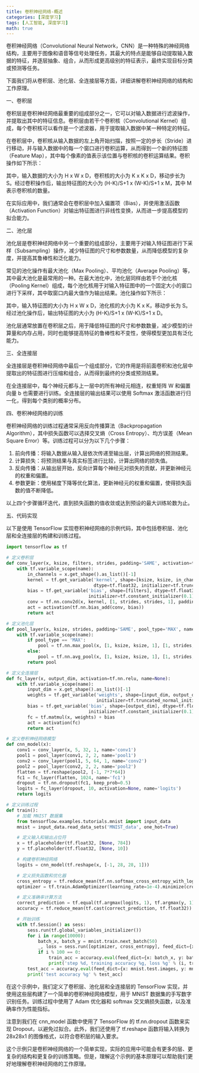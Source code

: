 ```yaml
---
title: 卷积神经网络-概述
categories: [深度学习]
tags: [人工智能, 深度学习]
math: true
---
```


卷积神经网络（Convolutional Neural Network，CNN）是一种特殊的神经网络结构，主要用于图像和语音等信号处理任务，其最大的特点是能够自动提取输入数据的特征，并逐层抽象、组合，从而形成更高级别的特征表示，最终实现目标分类或预测等任务。

下面我们将从卷积层、池化层、全连接层等方面，详细讲解卷积神经网络的结构和工作原理。

一、卷积层

卷积层是卷积神经网络最重要的组成部分之一，它可以对输入数据进行滤波操作，并提取出其中的特征信息。卷积层由若干个卷积核（Convolutional Kernel）组成，每个卷积核可以看作是一个滤波器，用于提取输入数据中某一种特定的特征。

在卷积层中，卷积核从输入数据的左上角开始扫描，按照一定的步长（Stride）进行移动，并与输入数据中的每一个窗口进行卷积运算，从而得到一个新的特征图（Feature Map），其中每个像素的值表示该位置与卷积核的卷积运算结果。卷积操作如下所示：

其中，输入数据的大小为 H x W x D，卷积核的大小为 K x K x D，移动步长为 S。经过卷积操作后，输出特征图的大小为 (H-K)/S+1 x (W-K)/S+1 x M，其中 M 表示卷积核的数量。

在实际应用中，我们通常会在卷积层中加入偏置项（Bias），并使用激活函数（Activation Function）对输出特征图进行非线性变换，从而进一步提高模型的拟合能力。

二、池化层

池化层是卷积神经网络中另一个重要的组成部分，主要用于对输入特征图进行下采样（Subsampling）操作，减少特征图的尺寸和参数数量，从而降低模型的复杂度，并提高其鲁棒性和泛化能力。

常见的池化操作有最大池化（Max Pooling）、平均池化（Average Pooling）等，其中最大池化是最常用的一种。在最大池化中，池化层同样由若干个池化核（Pooling Kernel）组成，每个池化核用于对输入特征图中的一个固定大小的窗口进行下采样，其中取窗口内最大值作为输出结果。池化操作如下所示：

其中，输入特征图的大小为 H x W x D，池化核的大小为 K x K，移动步长为 S。经过池化操作后，输出特征图的大小为 (H-K)/S+1 x (W-K)/S+1 x D。

池化层通常放置在卷积层之后，用于降低特征图的尺寸和参数数量，减少模型的计算量和内存占用，同时也能够提高特征的鲁棒性和不变性，使得模型更加具有泛化能力。

三、全连接层

全连接层是卷积神经网络中最后一个组成部分，它的作用是将前面卷积和池化层中提取出的特征图进行压缩和组合，从而得到最终的分类或预测结果。

在全连接层中，每个神经元都与上一层中的所有神经元相连，权重矩阵 W 和偏置向量 b 也需要进行训练。全连接层的输出结果可以使用 Softmax 激活函数进行归一化，得到每个类别的概率分布。

四、卷积神经网络的训练

卷积神经网络的训练过程通常采用反向传播算法（Backpropagation Algorithm），其中损失函数可以选择交叉熵（Cross Entropy）、均方误差（Mean Square Error）等。训练过程可以分为以下几个步骤：

1. 前向传播：将输入数据从输入层依次传递至输出层，计算出网络的预测结果。
2. 计算损失：将预测结果与真实标签进行比较，计算出网络的损失值。
3. 反向传播：从输出层开始，反向计算每个神经元对损失的贡献，并更新神经元的权重和偏置。
4. 参数更新：使用梯度下降等优化算法，更新神经元的权重和偏置，使得损失函数的值不断降低。

以上四个步骤循环迭代，直到损失函数的值收敛或达到预设的最大训练轮数为止。

五、代码实现

以下是使用 TensorFlow 实现卷积神经网络的示例代码，其中包括卷积层、池化层和全连接层的构建和训练过程。

```python
import tensorflow as tf

# 定义卷积层
def conv_layer(x, ksize, filters, strides, padding='SAME', activation=tf.nn.relu, name=None):
    with tf.variable_scope(name):
        in_channels = x.get_shape().as_list()[-1]
        kernel = tf.get_variable('kernel', shape=[ksize, ksize, in_channels, filters],
                                 dtype=tf.float32, initializer=tf.truncated_normal_initializer(stddev=0.1))
        bias = tf.get_variable('bias', shape=[filters], dtype=tf.float32,
                               initializer=tf.constant_initializer(0.1))
        conv = tf.nn.conv2d(x, kernel, [1, strides, strides, 1], padding)
        act = activation(tf.nn.bias_add(conv, bias))
        return act

# 定义池化层
def pool_layer(x, ksize, strides, padding='SAME', pool_type='MAX', name=None):
    with tf.variable_scope(name):
        if pool_type == 'MAX':
            pool = tf.nn.max_pool(x, [1, ksize, ksize, 1], [1, strides, strides, 1], padding)
        else:
            pool = tf.nn.avg_pool(x, [1, ksize, ksize, 1], [1, strides, strides, 1], padding)
        return pool

# 定义全连接层
def fc_layer(x, output_dim, activation=tf.nn.relu, name=None):
    with tf.variable_scope(name):
        input_dim = x.get_shape().as_list()[-1]
        weights = tf.get_variable('weights', shape=[input_dim, output_dim], dtype=tf.float32,
                                  initializer=tf.truncated_normal_initializer(stddev=0.1))
        bias = tf.get_variable('bias', shape=[output_dim], dtype=tf.float32,
                               initializer=tf.constant_initializer(0.1))
        fc = tf.matmul(x, weights) + bias
        act = activation(fc)
        return act

# 定义卷积神经网络模型
def cnn_model(x):
    conv1 = conv_layer(x, 5, 32, 1, name='conv1')
    pool1 = pool_layer(conv1, 2, 2, name='pool1')
    conv2 = conv_layer(pool1, 5, 64, 1, name='conv2')
    pool2 = pool_layer(conv2, 2, 2, name='pool2')
    flatten = tf.reshape(pool2, [-1, 7*7*64])
    fc1 = fc_layer(flatten, 1024, name='fc1')
    dropout = tf.nn.dropout(fc1, keep_prob=0.5)
    logits = fc_layer(dropout, 10, activation=None, name='logits')
    return logits

# 定义训练过程
def train():
    # 加载 MNIST 数据集
    from tensorflow.examples.tutorials.mnist import input_data
    mnist = input_data.read_data_sets('MNIST_data', one_hot=True)

    # 定义输入和输出占位符
    x = tf.placeholder(tf.float32, [None, 784])
    y = tf.placeholder(tf.float32, [None, 10])

    # 构建卷积神经网络
    logits = cnn_model(tf.reshape(x, [-1, 28, 28, 1]))

    # 定义损失函数和优化器
    cross_entropy = tf.reduce_mean(tf.nn.softmax_cross_entropy_with_logits(labels=y, logits=logits))
    optimizer = tf.train.AdamOptimizer(learning_rate=1e-4).minimize(cross_entropy)

    # 定义准确率计算方法
    correct_prediction = tf.equal(tf.argmax(logits, 1), tf.argmax(y, 1))
    accuracy = tf.reduce_mean(tf.cast(correct_prediction, tf.float32))

    # 开始训练
    with tf.Session() as sess:
        sess.run(tf.global_variables_initializer())
        for i in range(10000):
            batch_x, batch_y = mnist.train.next_batch(50)
            _, loss = sess.run([optimizer, cross_entropy], feed_dict={x: batch_x, y: batch_y})
            if i % 100 == 0:
                train_acc = accuracy.eval(feed_dict={x: batch_x, y: batch_y})
                print('step %d, training accuracy %g, loss %g' % (i, train_acc, loss))
        test_acc = accuracy.eval(feed_dict={x: mnist.test.images, y: mnist.test.labels})
        print('test accuracy %g' % test_acc)
```

在这个示例中，我们定义了卷积层、池化层和全连接层的 TensorFlow 实现，并使用这些层构建了一个简单的卷积神经网络模型，用于 MNIST 数据集的手写数字识别任务。训练过程中使用了 Adam 优化器和 softmax 交叉熵损失函数，以及准确率作为性能指标。

注意到我们在 cnn_model 函数中使用了 TensorFlow 的 tf.nn.dropout 函数来实现 Dropout，以避免过拟合。此外，我们还使用了 tf.reshape 函数将输入转换为 28x28x1 的图像格式，以符合卷积层的输入要求。

这个示例只是卷积神经网络的一个简单实现，实际的应用中可能会有更多的层、更复杂的结构和更复杂的训练策略。但是，理解这个示例的基本原理可以帮助我们更好地理解卷积神经网络的工作原理。
